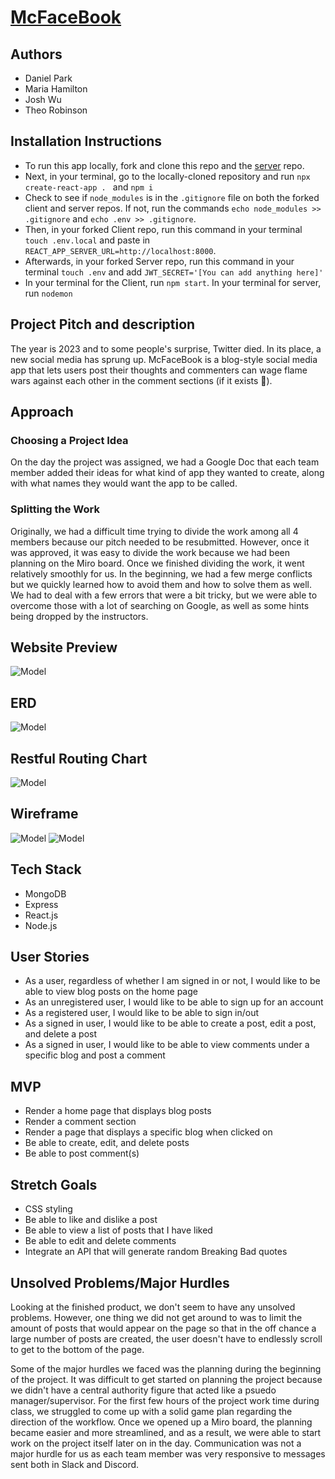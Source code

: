 # [McFaceBook](https://mcfacebook.netlify.app)

## Authors
* Daniel Park 
* Maria Hamilton 
* Josh Wu
* Theo Robinson 

## Installation Instructions
- To run this app locally, fork and clone this repo and the [server](https://github.com/tbfrobinson/domino-server) repo. 
- Next, in your terminal, go to the locally-cloned repository and run `npx create-react-app . ` and `npm i`
- Check to see if `node_modules` is in the `.gitignore` file on both the forked client and server repos. If not, run the commands `echo node_modules >> .gitignore` and `echo .env >> .gitignore`. 
- Then, in your forked Client repo, run this command in your terminal `touch .env.local` and paste in `REACT_APP_SERVER_URL=http://localhost:8000`. 
- Afterwards, in your forked Server repo, run this command in your terminal `touch .env` and add `JWT_SECRET='[You can add anything here]'`
- In your terminal for the Client, run `npm start`. In your terminal for server, run `nodemon` 

## Project Pitch and description 
The year is 2023 and to some people's surprise, Twitter died. In its place, a new social media has sprung up. McFaceBook is a blog-style social media app that lets users post their thoughts and commenters can wage flame wars against each other in the comment sections (if it exists 🤫). 


## Approach
### Choosing a Project Idea
On the day the project was assigned, we had a Google Doc that each team member added their ideas for what kind of app they wanted to create, along with what names they would want the app to be called. 
### Splitting the Work
Originally, we had a difficult time trying to divide the work among all 4 members because our pitch needed to be resubmitted. However, once it was approved, it was easy to divide the work because we had been planning on the Miro board. Once we finished dividing the work, it went relatively smoothly for us. In the beginning, we had a few merge conflicts but we quickly learned how to avoid them and how to solve them as well. <br>
We had to deal with a few errors that were a bit tricky, but we were able to overcome those with a lot of searching on Google, as well as some hints being dropped by the instructors. 


## Website Preview
![Model](/screenshots/website.png)

## ERD 
![Model](/screenshots/ERD.png)

## Restful Routing Chart 
![Model](/screenshots/routes.png)

## Wireframe 
![Model](/screenshots/homepage.png)
![Model](/screenshots/blog.png)

## Tech Stack
* MongoDB
* Express
* React.js
* Node.js 

## User Stories 
* As a user, regardless of whether I am signed in or not, I would like to be able to view blog posts on the home page 
* As an unregistered user, I would like to be able to sign up for an account
* As a registered user, I would like to be able to sign in/out
* As a signed in user, I would like to be able to create a post, edit a post, and delete a post
* As a signed in user, I would like to be able to view comments under a specific blog and post a comment 

 ## MVP 
 * Render a home page that displays blog posts 
 * Render a comment section 
 * Render a page that displays a specific blog when clicked on
 * Be able to create, edit, and delete posts 
 * Be able to post comment(s)

## Stretch Goals
* CSS styling
* Be able to like and dislike a post 
* Be able to view a list of posts that I have liked
* Be able to edit and delete comments
* Integrate an API that will generate random Breaking Bad quotes 

## Unsolved Problems/Major Hurdles
Looking at the finished product, we don't seem to have any unsolved problems. However, one thing we did not get around to was to limit the amount of posts that would appear on the page so that in the off chance a large number of posts are created, the user doesn't have to endlessly scroll to get to the bottom of the page. <br>

Some of the major hurdles we faced was the planning during the beginning of the project. It was difficult to get started on planning the project because we didn't have a central authority figure that acted like a psuedo manager/supervisor. For the first few hours of the project work time during class, we struggled to come up with a solid game plan regarding the direction of the workflow. Once we opened up a Miro board, the planning became easier and more streamlined, and as a result, we were able to start work on the project itself later on in the day. Communication was not a major hurdle for us as each team member was very responsive to messages sent both in Slack and Discord.
